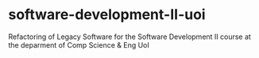 # software-development-II-uoi
Refactoring of Legacy Software for the Software Development II course at the deparment of Comp Science &amp; Eng UoI
